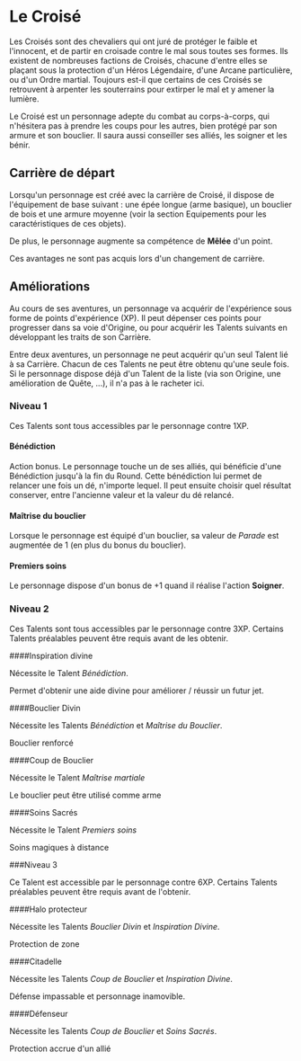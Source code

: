 # Le Croisé

Les Croisés sont des chevaliers qui ont juré de protéger le faible et l'innocent, et de partir en croisade contre le mal sous toutes ses formes. Ils existent de nombreuses factions de Croisés, chacune d'entre elles se plaçant sous la protection d'un Héros Légendaire, d'une Arcane particulière, ou d'un Ordre martial. Toujours est-il que certains de ces Croisés se retrouvent à arpenter les souterrains pour extirper le mal et y amener la lumière.

Le Croisé est un personnage adepte du combat au corps-à-corps, qui n'hésitera pas à prendre les coups pour les autres, bien protégé par son armure et son bouclier. Il saura aussi conseiller ses alliés, les soigner et les bénir.

## Carrière de départ

Lorsqu'un personnage est créé avec la carrière de Croisé, il dispose de l'équipement de base suivant : une épée longue (arme basique), un bouclier de bois et une armure moyenne (voir la section Equipements pour les caractéristiques de ces objets).

De plus, le personnage augmente sa compétence de **Mêlée** d'un point.

Ces avantages ne sont pas acquis lors d'un changement de carrière.

## Améliorations

Au cours de ses aventures, un personnage va acquérir de l'expérience sous forme de points d'expérience (XP). Il peut dépenser ces points pour progresser dans sa voie d'Origine, ou pour acquérir les Talents suivants en développant les traits de son Carrière.

Entre deux aventures, un personnage ne peut acquérir qu'un seul Talent lié à sa Carrière. Chacun de ces Talents ne peut être obtenu qu'une seule fois. Si le personnage dispose déjà d'un Talent de la liste (via son Origine, une amélioration de Quête, ...), il n'a pas à le racheter ici.

### Niveau 1

Ces Talents sont tous accessibles par le personnage contre 1XP.

#### Bénédiction

Action bonus. Le personnage touche un de ses alliés, qui bénéficie d'une Bénédiction jusqu'à la fin du Round. Cette bénédiction lui permet de relancer une fois un dé, n'importe lequel. Il peut ensuite choisir quel résultat conserver, entre l'ancienne valeur et la valeur du dé relancé.

#### Maîtrise du bouclier

Lorsque le personnage est équipé d'un bouclier, sa valeur de _Parade_ est augmentée de 1 (en plus du bonus du bouclier).

#### Premiers soins

Le personnage dispose d'un bonus de +1 quand il réalise l'action **Soigner**.

### Niveau 2

Ces Talents sont tous accessibles par le personnage contre 3XP. Certains Talents préalables peuvent être requis avant de les obtenir.

####Inspiration divine

Nécessite le Talent _Bénédiction_.

Permet d'obtenir une aide divine pour améliorer / réussir un futur jet.

####Bouclier Divin

Nécessite les Talents _Bénédiction_ et _Maîtrise du Bouclier_.

Bouclier renforcé

####Coup de Bouclier

Nécessite le Talent _Maîtrise martiale_

Le bouclier peut être utilisé comme arme

####Soins Sacrés

Nécessite le Talent _Premiers soins_

Soins magiques à distance

###Niveau 3

Ce Talent est accessible par le personnage contre 6XP. Certains Talents préalables peuvent être requis avant de l'obtenir.

####Halo protecteur

Nécessite les Talents _Bouclier Divin_ et _Inspiration Divine_.

Protection de zone

####Citadelle

Nécessite les Talents _Coup de Bouclier_ et _Inspiration Divine_.

Défense impassable et personnage inamovible.

####Défenseur

Nécessite les Talents _Coup de Bouclier_ et _Soins Sacrés_.

Protection accrue d'un allié

